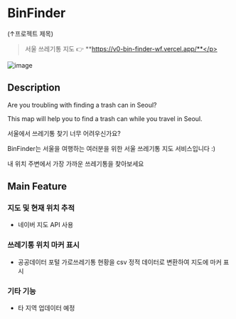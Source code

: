 # BinFinder
(↑프로젝트 제목)

> 서울 쓰레기통 지도 👉 **https://v0-bin-finder-wf.vercel.app/**</p>

![image](https://github.com/user-attachments/assets/aa46bd63-aaed-47ae-8267-8514446bb021) </p>


## Description

Are you troubling with finding a trash can in Seoul?</p>
This map will help you to find a trash can while you travel in Seoul.</p>

서울에서 쓰레기통 찾기 너무 어려우신가요? </p>
BinFinder는 서울을 여행하는 여러분을 위한 서울 쓰레기통 지도 서비스입니다 :)</p>
내 위치 주변에서 가장 가까운 쓰레기통을 찾아보세요</p>


## Main Feature
### 지도 및 현재 위치 추적
- 네이버 지도 API 사용

### 쓰레기통 위치 마커 표시 
- 공공데이터 포털 가로쓰레기통 현황을 csv 정적 데이터로 변환하여 지도에 마커 표시

### 기타 기능
- 타 지역 업데이터 예정
